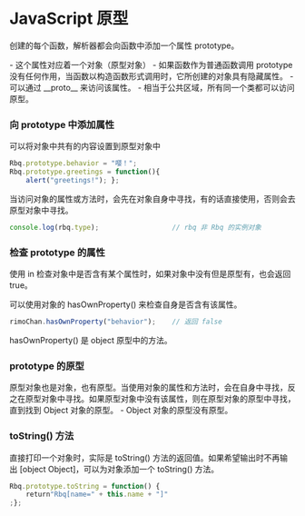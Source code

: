 # JavaScript 原型

创建的每个函数，解析器都会向函数中添加一个属性 prototype。

 \- 这个属性对应着一个对象（原型对象）
 \- 如果函数作为普通函数调用 prototype 没有任何作用，当函数以构造函数形式调用时，它所创建的对象具有隐藏属性。
 \- 可以通过 \_\_proto\_\_ 来访问该属性。
 \- 相当于公共区域，所有同一个类都可以访问原型。



### 向 prototype 中添加属性

可以将对象中共有的内容设置到原型对象中

```javascript
Rbq.prototype.behavior = "嘤！";
Rbq.prototype.greetings = function(){
    alert("greetings!"); };
```

当访问对象的属性或方法时，会先在对象自身中寻找，有的话直接使用，否则会去原型对象中寻找。

```javascript
console.log(rbq.type);					// rbq 非 Rbq 的实例对象
```



### 检查 prototype 的属性

使用 in 检查对象中是否含有某个属性时，如果对象中没有但是原型有，也会返回 true。

可以使用对象的 hasOwnProperty() 来检查自身是否含有该属性。

```javascript
rimoChan.hasOwnProperty("behavior"); 	// 返回 false
```

hasOwnProperty() 是 object 原型中的方法。



### prototype 的原型

原型对象也是对象，也有原型。当使用对象的属性和方法时，会在自身中寻找，反之在原型对象中寻找。如果原型对象中没有该属性，则在原型对象的原型中寻找，直到找到 Object 对象的原型。
 \- Object 对象的原型没有原型。



### toString() 方法

直接打印一个对象时，实际是 toString() 方法的返回值。如果希望输出时不再输出 [object Object]，可以为对象添加一个 toString() 方法。

```javascript
Rbq.prototype.toString = function() {
    return"Rbq[name=" + this.name + "]"
;};
```

